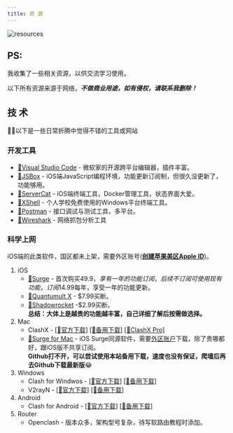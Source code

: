 ```yaml
---
title: 资 源
---
```


![resources](https://cdn.suns.tk/gh/BlingSuns/Blog@master/backup/images/resources/cover.jpg)
## PS:
我收集了一些相关资源，以供交流学习使用。

以下所有资源来源于网络，***不做商业用途，如有侵权，请联系我删除！***

## 技 术
🧑‍💻以下是一些日常折腾中觉得不错的工具或网站
### 开发工具
- [🔗Visual Studio Code](https://code.visualstudio.com) - 微软家的开源跨平台编辑器，插件丰富。
- [🔗JSBox](https://apps.apple.com/app/id1312014438) - iOS端JavaScript编程环境，功能更新订阅制，但很久没更新了，功能够用。
- [🔗ServerCat](https://apps.apple.com/app/id1501532023) - iOS端终端工具，Docker管理工具，状态界面大爱。
- [🔗XShell](https://www.netsarang.com/en/free-for-home-school) - 个人学校免费使用的Windows平台终端工具。
- [🔗Postman](https://www.postman.com) - 接口调试与测试工具，多平台。
- [🔗Wireshark](https://www.wireshark.org) - 网络抓包分析工具
### 科学上网
iOS端的此类软件，国区都未上架，需要外区账号([**创建苹果美区Apple ID**](/posts/appleid-us))。
1. iOS
    - [🔗Surge](https://apps.apple.com/app/surge-5/id1442620678) - 首次购买$49.9，享有一年的功能订阅，后续不订阅可使用现有功能，订阅$14.99每年，享受一年的功能更新。
    - [🔗Quantumult X](https://apps.apple.com/app/quantumult-x/id1443988620) - $7.99买断。
    - [🔗Shadowrocket](https://apps.apple.com/app/shadowrocket/id932747118) -$2.99买断。<br>
**总结：大体上是越贵的功能越丰富，自己详细了解后按需做选择。**
2. Mac
    - ClashX - [[🔗官方下载]](https://github.com/yichengchen/clashX/releases/latest/download/ClashX.dmg) [[🔗备用下载]](https://cdn.suns.tk/gh/BlingSuns/Blog@master/backup/software/ClashX.dmg) [[🔗ClashX Pro]](https://install.appcenter.ms/users/clashx/apps/clashx-pro/distribution_groups/public)
    - [🔗Surge for Mac](https://www.nssurge.com) - iOS Surge同源软件，需要[外区账户](/posts/appleid-us)下载，除了贵哪都好，跟iOS版不共享订阅。<br>
**Github打不开，可以尝试使用本站备用下载，速度也没有保证，爬墙后再去Github下载最新版**😂 
3. Windows
    - Clash for Windwos - [[🔗官方下载]](https://github.com/Fndroid/clash_for_windows_pkg/releases) [[🔗备用下载]](https://cdn.suns.tk/gh/BlingSuns/Blog@master/backup/software/cfw.7z)
    - V2rayN - [[🔗官方下载]](https://github.com/2dust/v2rayN/releases/latest/download/v2rayN.zip) [[🔗备用下载]](https://cdn.suns.tk/gh/BlingSuns/Blog@master/backup/software/v2rayN.zip)
4. Android
    - Clash for Android - [[🔗官方下载]](https://github.com/Kr328/ClashForAndroid/releases) [[🔗备用下载]](https://cdn.suns.tk/gh/BlingSuns/Blog@master/backup/software/cfa.apk)
5. Router
    - Openclash - 版本众多，架构型号复杂，待写软路由教程时添加。
